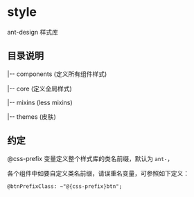 # style

ant-design 样式库

## 目录说明

|-- components  (定义所有组件样式)

|-- core  (定义全局样式)

|-- mixins  (less mixins)

|-- themes  (皮肤)

## 约定

@css-prefix 变量定义整个样式库的类名前缀，默认为 `ant-`，

各个组件中如要自定义类名前缀，请误重名变量，可参照如下定义：

`@btnPrefixClass: ~"@{css-prefix}btn";`
